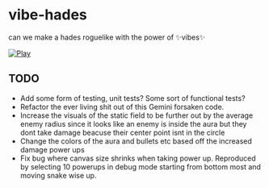 # vibe-hades 
can we make a hades roguelike with the power of ✨vibes✨

[![Play](https://gist.githubusercontent.com/cxmeel/0dbc95191f239b631c3874f4ccf114e2/raw/play.svg)](https://www.jchan.me/vibe-hades/)


## TODO
 - Add some form of testing, unit tests? Some sort of functional tests?
 - Refactor the ever living shit out of this Gemini forsaken code.
 - Increase the visuals of the static field to be further out by the average enemy radius since it looks like an enemy is inside the aura but they dont take damage beacuse their center point isnt in the circle
 - Change the colors of the aura and bullets etc based off the increased damage power ups
 - Fix bug where canvas size shrinks when taking power up. Reproduced by selecting 10 powerups in debug mode starting from bottom most and moving snake wise up.
